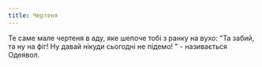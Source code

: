 ```yaml
---
title: Чертеня
---
```


Те саме мале чертеня в аду, яке  шепоче тобі з ранку на вухо: "Та забий, та ну на фіг! Ну давай нікуди сьогодні не підемо! " - називається Одеявол.

